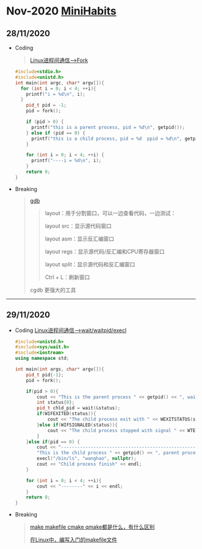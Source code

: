 # Nov-2020 [MiniHabits](./miniHabit.md)

## 28/11/2020

+ Coding
  > [Linux进程间通信-->Fork](https://blog.csdn.net/qq_33154343/article/details/105157044)

  ``` C++
  #include<stdio.h>
  #include<unistd.h>
  int main(int argc, char* argv[]){
    for (int i = 0; i < 4; ++i){
      printf("i = %d\n", i);
    }
      pid_t pid = -1;
      pid = fork();

      if (pid > 0) {
        printf("this is a parent process, pid = %d\n", getpid());
      } else if (pid == 0) {
        printf("this is a child process, pid = %d  ppid = %d\n", getpid(), getppid());
      }

      for (int i = 0; i < 4; ++i) {
        printf("----i = %d\n", i);
      }
      return 0;
  }
  ```

+ Breaking
  > [gdb](https://blog.csdn.net/qq_33154343/article/details/104904798)
  >> layout：用于分割窗口，可以一边查看代码，一边测试：
  >>
  >> layout src：显示源代码窗口
  >>
  >> layout asm：显示反汇编窗口
  >>
  >> layout regs：显示源代码/反汇编和CPU寄存器窗口
  >>
  >> layout split：显示源代码和反汇编窗口
  >>
  >> Ctrl + L：刷新窗口
  >>
  > cgdb 更强大的工具

***********************************

## 29/11/2020

+ Coding
  [Linux进程间通信-->wait/waitpid/execl](https://blog.csdn.net/qq_33154343/article/details/105164215)

  ``` C++
  #include<unistd.h>
  #include<sys/wait.h>
  #include<iostream>
  using namespace std;

  int main(int args, char* argv[]){
      pid_t pid{-1};
      pid = fork();

      if(pid > 0){
          cout << "This is the parent process " << getpid() << ", wait ......" << endl;
          int status{0};
          pid_t chld_pid = wait(&status);
          if(WIFEXITED(status)){
              cout << "The child process exit with " << WEXITSTATUS(status) << endl;
          }else if(WIFSIGNALED(status)){
              cout << "The child process stopped with signal " << WTERMSIG(status) << endl;
          }
      }else if(pid == 0) {
          cout << "----------------------------------------------------------\n" << 
          "This is the child process " << getpid() << ", parent process " << getppid() << endl;
          execl("/bin/ls", "wanghao", nullptr);
          cout << "Child process finish" << endl;
      }

      for (int i = 0; i < 4; ++i){
          cout << "--------" << i << endl;
      }
      return 0;
  }
  ```

+ Breaking
  > [make makefile cmake qmake都是什么，有什么区别](https://www.zhihu.com/question/27455963/answer/89770919)
  >
  > [在Linux中，编写入门的makefile文件](https://blog.csdn.net/qq_33154343/article/details/104758512)
